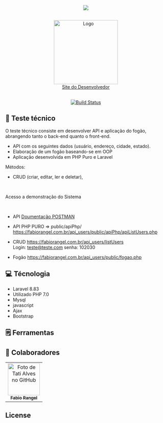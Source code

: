 <p align="center"><img src="https://laravel.com/assets/img/components/logo-laravel.svg"></p>

<br />
<div align="center">
    <a href="https://fabiorangel.com.br/"> <img src="https://fabiorangel.com.br/public/img/logo_novo.png" alt="Logo" width="200" > <br>   Site do Desenvolvedor</a>
<br><br>
  </div>

<p align="center">
<a href="https://travis-ci.org/laravel/framework"><img src="https://travis-ci.org/laravel/framework.svg" alt="Build Status"></a>
</p>

## :page_facing_up: Teste técnico

O teste técnico consiste em desenvolver API e aplicação do fogão,
abrangendo tanto o back-end quanto o front-end.

* API com os seguintes dados (usuário, endereço, cidade, estado).
* Elaboração de um fogão baseando-se em OOP
* Aplicação  desenvolvida em PHP Puro e Laravel
  
Métodos:
* CRUD (criar, editar, ler e deletar), 

<br />

<p>Acesso a demonstração do Sistema</p><br />

* API 
<a href="https://documenter.getpostman.com/view/25727843/2sA2r545M2">Doumentação POSTMAN</a><br />

* API PHP PURO  =>  public/apiPhp/ <br />
<a href="https://fabiorangel.com.br/api_users/public/apiPhp/apiListUsers.php">https://fabiorangel.com.br/api_users/public/apiPhp/apiListUsers.php</a><br />

* CRUD
<a href="https://fabiorangel.com.br/api_users/listUsers">https://fabiorangel.com.br/api_users/listUsers</a><br />
Login: teste@teste.com  senha: 102030 <br />

* Fogão
<a href="https://fabiorangel.com.br/api_users/public/fogao.php">https://fabiorangel.com.br/api_users/public/fogao.php</a><br />



## :computer: Técnologia
- Laravel 8.83
- Utilizado PHP 7.0
- Mysql
- javascript
- Ajax
- Bootstrap


## 🗒️ Ferramentas



## :handshake: Colaboradores
<table>
  <tr>
    <td align="center">
      <a href="http://github.com/tatialveso">
        <img src="https://fabiorangel.com.br/public/images/fh.jpg" width="100px;" alt="Foto de Tati Alves no GitHub"/><br>
        <sub>
          <b>Fabio Rangel</b>
        </sub>
      </a>
    </td>
  </tr>
</table>



## License
